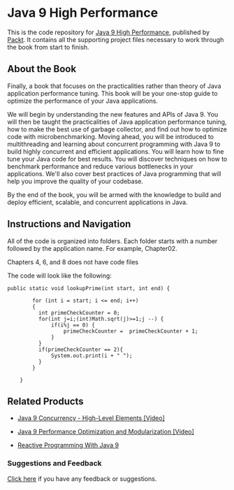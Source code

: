 # Java 9 High Performance
This is the code repository for [Java 9 High Performance](https://www.packtpub.com/application-development/java-9-high-performance?utm_source=github&utm_medium=repository&utm_campaign=9781787120785), published by [Packt](https://www.packtpub.com/?utm_source=github). It contains all the supporting project files necessary to work through the book from start to finish.
## About the Book
Finally, a book that focuses on the practicalities rather than theory of Java application performance tuning. This book will be your one-stop guide to optimize the performance of your Java applications.

We will begin by understanding the new features and APIs of Java 9. You will then be taught the practicalities of Java application performance tuning, how to make the best use of garbage collector, and find out how to optimize code with microbenchmarking. Moving ahead, you will be introduced to multithreading and learning about concurrent programming with Java 9 to build highly concurrent and efficient applications. You will learn how to fine tune your Java code for best results. You will discover techniques on how to benchmark performance and reduce various bottlenecks in your applications. We'll also cover best practices of Java programming that will help you improve the quality of your codebase.

By the end of the book, you will be armed with the knowledge to build and deploy efficient, scalable, and concurrent applications in Java.
## Instructions and Navigation
All of the code is organized into folders. Each folder starts with a number followed by the application name. For example, Chapter02.

Chapters 4, 6, and 8 does not have code files

The code will look like the following:
```
public static void lookupPrime(int start, int end) {

        for (int i = start; i <= end; i++)         
        {
          int primeCheckCounter = 0;
          for(int j=i;(int)Math.sqrt(j)>=1;j --) {
              if(i%j == 0) {
                  primeCheckCounter =  primeCheckCounter + 1;
              }
          }
          if(primeCheckCounter == 2){
              System.out.print(i + " ");
          }
        }
        
    }
```



## Related Products
* [Java 9 Concurrency - High-Level Elements [Video]](https://www.packtpub.com/application-development/java-9-concurrency-high-level-elements-video?utm_source=github&utm_medium=repository&utm_campaign=9781788479639)

* [Java 9 Performance Optimization and Modularization [Video]](https://www.packtpub.com/application-development/java-9-performance-optimization-and-modularization-video?utm_source=github&utm_medium=repository&utm_campaign=9781788398084)

* [Reactive Programming With Java 9](https://www.packtpub.com/application-development/reactive-programming-java-9?utm_source=github&utm_medium=repository&utm_campaign=9781787124233)

### Suggestions and Feedback
[Click here](https://docs.google.com/forms/d/e/1FAIpQLSe5qwunkGf6PUvzPirPDtuy1Du5Rlzew23UBp2S-P3wB-GcwQ/viewform) if you have any feedback or suggestions.

